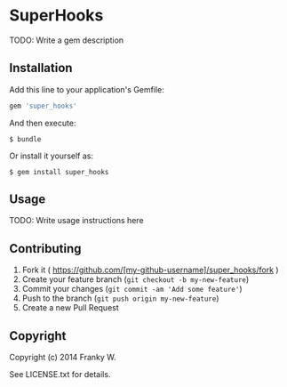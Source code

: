 # SuperHooks

TODO: Write a gem description

## Installation

Add this line to your application's Gemfile:

```ruby
gem 'super_hooks'
```

And then execute:

    $ bundle

Or install it yourself as:

    $ gem install super_hooks

## Usage

TODO: Write usage instructions here

## Contributing

1. Fork it ( https://github.com/[my-github-username]/super_hooks/fork )
2. Create your feature branch (`git checkout -b my-new-feature`)
3. Commit your changes (`git commit -am 'Add some feature'`)
4. Push to the branch (`git push origin my-new-feature`)
5. Create a new Pull Request


## Copyright

Copyright (c) 2014 Franky W.

See LICENSE.txt for details.

